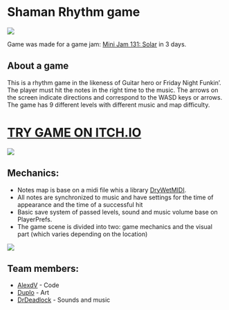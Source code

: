 # Shaman Rhythm game

![](https://img.itch.zone/aW1nLzEyMDI4NDg4LnBuZw==/315x250%23c/KI4SZ4.png)

 Game was made for a game jam: [Mini Jam 131: Solar](https://itch.io/jam/mini-jam-131-solar) in 3 days.


## About a game 

This is a rhythm game in the likeness of Guitar hero or Friday Night Funkin’. 
The player must hit the notes in the right time to the music. 
The arrows on the screen indicate directions and correspond to the WASD keys or arrows.
The game has 9 different levels with different music and map difficulty.

# [TRY GAME ON ITCH.IO](https://alexdv1.itch.io/sunshaman)

![](https://img.itch.zone/aW1hZ2UvMjA0MTYwMi8xMjAzMDczNi5wbmc=/original/AUl9G0.png)
## Mechanics:
- Notes map is base on a midi file whis a library [DryWetMIDI](https://github.com/melanchall/drywetmidi).
- All notes are synchronized to music and have settings for the time of appearance and the time of a successful hit
- Basic save system of passed levels, sound and music volume base on PlayerPrefs.
- The game scene is divided into two: game mechanics and the visual part (which varies depending on the location)


![](https://img.itch.zone/aW1hZ2UvMjA0MTYwMi8xMjAzNzUyOC5wbmc=/original/GKm3HA.png)

## Team members:
- [AlexdV](https://alexdv1.itch.io/) - Code
- [Duplo](https://duplooo.itch.io/) - Art 
- [DrDeadlock](https://drdeadlock.itch.io/) - Sounds and music


